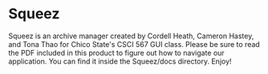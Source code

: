 Squeez
======

Squeez is an archive manager created by Cordell Heath, Cameron Hastey, and Tona Thao for Chico State's CSCI 567 GUI class. Please be sure to read the PDF included in this product to figure out how to navigate our application. You can find it inside the Squeez/docs directory. Enjoy!
